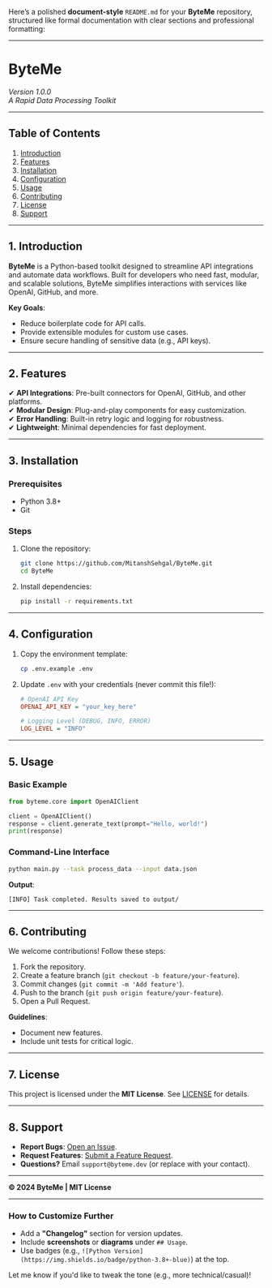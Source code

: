 Here’s a polished **document-style** `README.md` for your **ByteMe** repository, structured like formal documentation with clear sections and professional formatting:

---

# **ByteMe**  
*Version 1.0.0*  
*A Rapid Data Processing Toolkit*  

---

## **Table of Contents**  
1. [Introduction](#introduction)  
2. [Features](#features)  
3. [Installation](#installation)  
4. [Configuration](#configuration)  
5. [Usage](#usage)  
6. [Contributing](#contributing)  
7. [License](#license)  
8. [Support](#support)  

---

## **1. Introduction** <a name="introduction"></a>  
**ByteMe** is a Python-based toolkit designed to streamline API integrations and automate data workflows. Built for developers who need fast, modular, and scalable solutions, ByteMe simplifies interactions with services like OpenAI, GitHub, and more.  

**Key Goals**:  
- Reduce boilerplate code for API calls.  
- Provide extensible modules for custom use cases.  
- Ensure secure handling of sensitive data (e.g., API keys).  

---

## **2. Features** <a name="features"></a>  
✔ **API Integrations**: Pre-built connectors for OpenAI, GitHub, and other platforms.  
✔ **Modular Design**: Plug-and-play components for easy customization.  
✔ **Error Handling**: Built-in retry logic and logging for robustness.  
✔ **Lightweight**: Minimal dependencies for fast deployment.  

---

## **3. Installation** <a name="installation"></a>  

### **Prerequisites**  
- Python 3.8+  
- Git  

### **Steps**  
1. Clone the repository:  
   ```bash
   git clone https://github.com/MitanshSehgal/ByteMe.git
   cd ByteMe
   ```  
2. Install dependencies:  
   ```bash
   pip install -r requirements.txt
   ```  

---

## **4. Configuration** <a name="configuration"></a>  
1. Copy the environment template:  
   ```bash
   cp .env.example .env
   ```  
2. Update `.env` with your credentials (never commit this file!):  
   ```ini
   # OpenAI API Key
   OPENAI_API_KEY = "your_key_here"
   
   # Logging Level (DEBUG, INFO, ERROR)
   LOG_LEVEL = "INFO"
   ```  

---

## **5. Usage** <a name="usage"></a>  

### **Basic Example**  
```python
from byteme.core import OpenAIClient

client = OpenAIClient()
response = client.generate_text(prompt="Hello, world!")
print(response)
```  

### **Command-Line Interface**  
```bash
python main.py --task process_data --input data.json
```  

**Output**:  
```plaintext
[INFO] Task completed. Results saved to output/
```  

---

## **6. Contributing** <a name="contributing"></a>  
We welcome contributions! Follow these steps:  
1. Fork the repository.  
2. Create a feature branch (`git checkout -b feature/your-feature`).  
3. Commit changes (`git commit -m 'Add feature'`).  
4. Push to the branch (`git push origin feature/your-feature`).  
5. Open a Pull Request.  

**Guidelines**:  
- Document new features.  
- Include unit tests for critical logic.  

---

## **7. License** <a name="license"></a>  
This project is licensed under the **MIT License**. See [LICENSE](LICENSE) for details.  

---

## **8. Support** <a name="support"></a>  
- **Report Bugs**: [Open an Issue](https://github.com/MitanshSehgal/ByteMe/issues/new?template=bug_report.md).  
- **Request Features**: [Submit a Feature Request](https://github.com/MitanshSehgal/ByteMe/issues/new?template=feature_request.md).  
- **Questions?** Email `support@byteme.dev` (or replace with your contact).  

---

**© 2024 ByteMe | MIT License**  

--- 

### **How to Customize Further**  
- Add a **"Changelog"** section for version updates.  
- Include **screenshots** or **diagrams** under `## Usage`.  
- Use badges (e.g., `![Python Version](https://img.shields.io/badge/python-3.8+-blue)`) at the top.  

Let me know if you'd like to tweak the tone (e.g., more technical/casual)!
